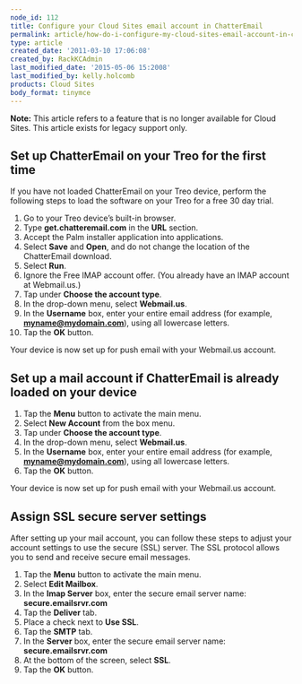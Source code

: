 ```yaml
---
node_id: 112
title: Configure your Cloud Sites email account in ChatterEmail
permalink: article/how-do-i-configure-my-cloud-sites-email-account-in-chatteremail
type: article
created_date: '2011-03-10 17:06:08'
created_by: RackKCAdmin
last_modified_date: '2015-05-06 15:2008'
last_modified_by: kelly.holcomb
products: Cloud Sites
body_format: tinymce
---
```


**Note:** This article refers to a feature that is no longer available
for Cloud Sites. This article exists for legacy support only.

Set up ChatterEmail on your Treo for the first time
---------------------------------------------------

If you have not loaded ChatterEmail on your Treo device, perform the
following steps to load the software on your Treo for a free 30 day
trial.

1.  Go to your Treo device&rsquo;s built-in browser.
2.  Type **get.chatteremail.com** in the **URL** section.
3.  Accept the Palm installer application into applications.
4.  Select **Save** and **Open**, and do not change the location of the
    ChatterEmail download.
5.  Select **Run**.
6.  Ignore the Free IMAP account offer. (You already have an IMAP
    account at Webmail.us.)
7.  Tap under **Choose the account type**.
8.  In the drop-down menu, select **Webmail.us**.
9.  In the **Username** box, enter your entire email address (for
    example, **myname@mydomain.com**), using all lowercase letters.
10. Tap the **OK** button.

Your device is now set up for push email with your Webmail.us account.

Set up a mail account if ChatterEmail is already loaded on your device
----------------------------------------------------------------------

1.  Tap the **Menu** button to activate the main menu.
2.  Select **New Account** from the box menu.
3.  Tap under **Choose the account type**.
4.  In the drop-down menu, select **Webmail.us**.
5.  In the **Username** box, enter your entire email address (for
    example, **myname@mydomain.com**), using all lowercase letters.
6.  Tap the **OK** button.

Your device is now set up for push email with your Webmail.us account.

Assign SSL secure server settings
---------------------------------

After setting up your mail account, you can follow these steps to adjust
your account settings to use the secure (SSL) server. The SSL protocol
allows you to send and receive secure email messages.

1.  Tap the **Menu** button to activate the main menu.
2.  Select **Edit Mailbox**.
3.  In the **Imap Server** box, enter the secure email server name:
    **secure.emailsrvr.com**
4.  Tap the **Deliver** tab.
5.  Place a check next to **Use SSL**.
6.  Tap the **SMTP** tab.
7.  In the **Server** box, enter the secure email server name:
    **secure.emailsrvr.com**
8.  At the bottom of the screen, select **SSL**.
9.  Tap the **OK** button.


